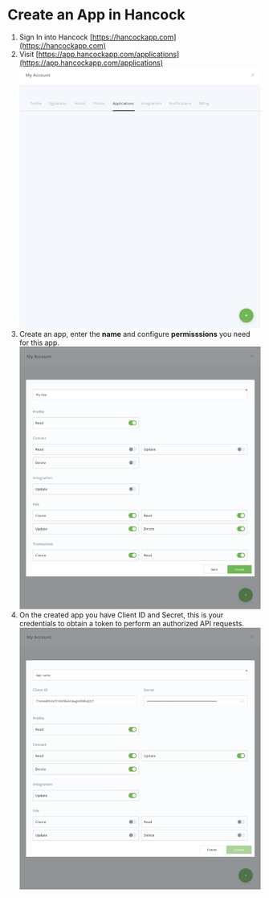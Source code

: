 # Create an App in Hancock

1. Sign In into Hancock [https://hancockapp.com](https://hancockapp.com)
2. Visit [https://app.hancockapp.com/applications](https://app.hancockapp.com/applications)
![img](./applications.png)
3. Create an app, enter the **name** and configure **permisssions** you need for this app.
![img](./create_app.png)
4. On the created app you have Client ID and Secret, this is your credentials to obtain a token to perform an authorized API requests.
![img](./created_app.png)